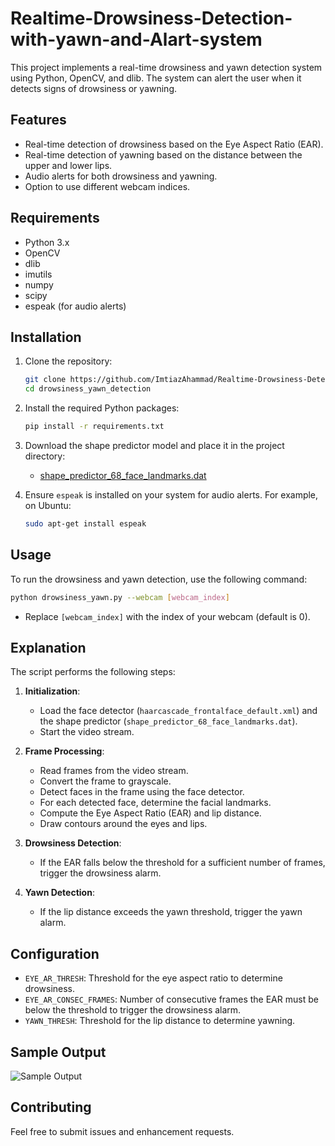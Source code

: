 # Realtime-Drowsiness-Detection-with-yawn-and-Alart-system
This project implements a real-time drowsiness and yawn detection system using Python, OpenCV, and dlib. The system can alert the user when it detects signs of drowsiness or yawning.

## Features

- Real-time detection of drowsiness based on the Eye Aspect Ratio (EAR).
- Real-time detection of yawning based on the distance between the upper and lower lips.
- Audio alerts for both drowsiness and yawning.
- Option to use different webcam indices. 

## Requirements

- Python 3.x
- OpenCV
- dlib
- imutils
- numpy
- scipy
- espeak (for audio alerts)

## Installation

1. Clone the repository:
    ```bash
    git clone https://github.com/ImtiazAhammad/Realtime-Drowsiness-Detection-with-yawn-and-Alart-system.git
    cd drowsiness_yawn_detection
    ```

2. Install the required Python packages:
    ```bash
    pip install -r requirements.txt
    ```

3. Download the shape predictor model and place it in the project directory:
    - [shape_predictor_68_face_landmarks.dat](http://dlib.net/files/shape_predictor_68_face_landmarks.dat.bz2)

4. Ensure `espeak` is installed on your system for audio alerts. For example, on Ubuntu:
    ```bash
    sudo apt-get install espeak

## Usage

To run the drowsiness and yawn detection, use the following command:
```bash
python drowsiness_yawn.py --webcam [webcam_index]
```
- Replace `[webcam_index]` with the index of your webcam (default is 0).

## Explanation

The script performs the following steps:

1. **Initialization**:
    - Load the face detector (`haarcascade_frontalface_default.xml`) and the shape predictor (`shape_predictor_68_face_landmarks.dat`).
    - Start the video stream.

2. **Frame Processing**:
    - Read frames from the video stream.
    - Convert the frame to grayscale.
    - Detect faces in the frame using the face detector.
    - For each detected face, determine the facial landmarks.
    - Compute the Eye Aspect Ratio (EAR) and lip distance.
    - Draw contours around the eyes and lips.

3. **Drowsiness Detection**:
    - If the EAR falls below the threshold for a sufficient number of frames, trigger the drowsiness alarm.

4. **Yawn Detection**:
    - If the lip distance exceeds the yawn threshold, trigger the yawn alarm.

## Configuration

- `EYE_AR_THRESH`: Threshold for the eye aspect ratio to determine drowsiness.
- `EYE_AR_CONSEC_FRAMES`: Number of consecutive frames the EAR must be below the threshold to trigger the drowsiness alarm.
- `YAWN_THRESH`: Threshold for the lip distance to determine yawning.

## Sample Output

![Sample Output](sample_output.png)

## Contributing

Feel free to submit issues and enhancement requests.

